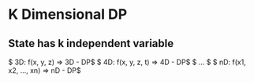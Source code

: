 # K Dimensional DP

## State has k independent variable

$ 3D: f(x, y, z) => 3D - DP$
$ 4D: f(x, y, z, t) => 4D - DP$
$ ... $
$ nD: f(x1, x2, ..., xn) => nD - DP$
